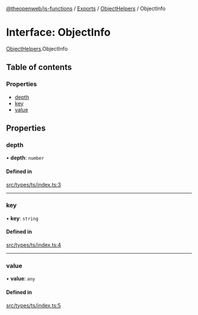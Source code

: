 [@theopenweb/js-functions](../README.md) / [Exports](../modules.md) / [ObjectHelpers](../modules/ObjectHelpers.md) / ObjectInfo

# Interface: ObjectInfo

[ObjectHelpers](../modules/ObjectHelpers.md).ObjectInfo

## Table of contents

### Properties

- [depth](ObjectHelpers.ObjectInfo.md#depth)
- [key](ObjectHelpers.ObjectInfo.md#key)
- [value](ObjectHelpers.ObjectInfo.md#value)

## Properties

### depth

• **depth**: `number`

#### Defined in

[src/types/ts/index.ts:3](https://github.com/theopenwebjp/js-functions/blob/64247ce/src/types/ts/index.ts#L3)

___

### key

• **key**: `string`

#### Defined in

[src/types/ts/index.ts:4](https://github.com/theopenwebjp/js-functions/blob/64247ce/src/types/ts/index.ts#L4)

___

### value

• **value**: `any`

#### Defined in

[src/types/ts/index.ts:5](https://github.com/theopenwebjp/js-functions/blob/64247ce/src/types/ts/index.ts#L5)
